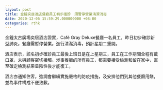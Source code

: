```yaml
---
layout: post
title: 金鐘奕居酒店餐廳員工初步確診　須暫停營業清潔消毒
date: 2020-12-06 15:59:29.000000000 +08:00
categories: rthk
---
```


金鐘太古廣場奕居酒店證實，Café Gray Deluxe餐廳一名員工，昨日初步確診新型肺炎，餐廳需暫停營業，進行清潔消毒，預計星期二重開。

酒店表示，該名初步確診員工最後上班日是在上星期三，員工在工作期間全程有戴口罩，未與顧客密切接觸。涉事餐廳的所有員工，都需要接受檢測和留在家中，直至確定檢測結果呈陰性後才能復工。

酒店亦通知住客，強調會繼續實施嚴格的防疫措施，及安排他們到其他餐廳用饍，並為事件構成不便致歉。
